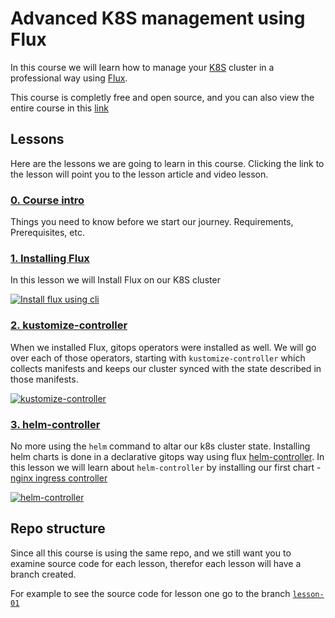 # Advanced K8S management using Flux

In this course we will learn how to manage your [K8S](https://kubernetes.io/) cluster in a professional way using [Flux](https://fluxcd.io/).

This course is completly free and open source, and you can also view the entire course in this [link](https://www.academeez.com/en/course/kubernetes/flux)

## Lessons

Here are the lessons we are going to learn in this course. Clicking the link to the lesson will point you to the lesson article and video lesson.

### [0. Course intro](https://www.academeez.com/en/course/kubernetes/flux)

Things you need to know before we start our journey. Requirements, Prerequisites, etc.

### [1. Installing Flux](https://www.academeez.com/en/course/kubernetes/flux/installation)

In this lesson we will Install Flux on our K8S cluster

[![Install flux using cli](https://img.youtube.com/vi/vp-oFksFoZs/0.jpg)](https://www.youtube.com/watch?v=vp-oFksFoZs)

### [2. kustomize-controller](https://www.academeez.com/en/course/kubernetes/flux/kustomize-controller)

When we installed Flux, gitops operators were installed as well. We will go over each of those operators, starting with `kustomize-controller` which collects manifests and keeps our cluster synced with the state described in those manifests.

[![kustomize-controller](https://img.youtube.com/vi/DqXDrAR4cJ4/0.jpg)](https://www.youtube.com/watch?v=DqXDrAR4cJ4)

### [3. helm-controller](https://www.academeez.com/en/course/kubernetes/flux/helm-controller)

No more using the `helm` command to altar our k8s cluster state. Installing helm charts is done in a declarative gitops way using flux [helm-controller](https://www.academeez.com/en/course/kubernetes/flux/helm-controller). In this lesson we will learn about `helm-controller` by installing our first chart - [nginx ingress controller](https://docs.nginx.com/nginx-ingress-controller)

[![helm-controller](https://img.youtube.com/vi/aD5_OA3IEaA/0.jpg)](https://www.youtube.com/watch?v=aD5_OA3IEaA)

## Repo structure

Since all this course is using the same repo, and we still want you to examine source code for each lesson, therefor each lesson will have a branch created.

For example to see the source code for lesson one go to the branch [`lesson-01`](https://github.com/ywarezk/academeez-k8s-flux/tree/lesson-01)
